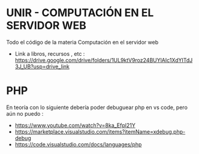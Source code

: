 # UNIR - COMPUTACIÓN EN EL SERVIDOR WEB
Todo el código de la materia Computación en el servidor web

- Link a libros, recursos , etc : https://drive.google.com/drive/folders/1UL9ktV9roz24BUYlAIc1XdYITdJ3J_UB?usp=drive_link

# PHP

En teoría con lo siguiente debería poder debuguear php en vs code, pero aún no puedo :
 - https://www.youtube.com/watch?v=8ka_Efpl21Y
 - https://marketplace.visualstudio.com/items?itemName=xdebug.php-debug
 - https://code.visualstudio.com/docs/languages/php
